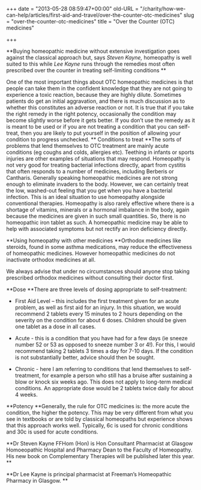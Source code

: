 +++
date = "2013-05-28 08:59:47+00:00"
old-URL = "/charity/how-we-can-help/articles/first-aid-and-travel/over-the-counter-otc-medicines"
slug = "over-the-counter-otc-medicines"
title = "Over the Counter (OTC) medicines"

+++

**Buying homeopathic medicine without extensive investigation goes against the classical approach but, says _Steven Kayne,_ homeopathy is well suited to this while _Lee Kayne_ runs through the remedies most often prescribed over the counter in treating self-limiting conditions **

One of the most important things about OTC homeopathic medicines is that people can take them in the confident knowledge that they are not going to experience a toxic reaction, because they are highly dilute. Sometimes patients do get an initial aggravation, and there is much discussion as to whether this constitutes an adverse reaction or not. It is true that if you take the right remedy in the right potency, occasionally the condition may become slightly worse before it gets better. If you don’t use the remedy as it is meant to be used or if you are not treating a condition that you can self-treat, then you are likely to put yourself in the position of allowing your condition to progress unchecked.
**
Conditions to treat
**The sorts of problems that lend themselves to OTC treatment are mainly acute conditions (eg coughs and colds, allergies etc). Teething in infants or sports injuries are other examples of situations that may respond. Homeopathy is not very good for treating bacterial infections directly, apart from cystitis that often responds to a number of medicines, including Berberis or Cantharis. Generally speaking homeopathic medicines are not strong enough to eliminate invaders to the body. However, we can certainly treat the low, washed-out feeling that you get when you have a bacterial infection. This is an ideal situation to use homeopathy alongside conventional therapies. Homeopathy is also rarely effective where there is a shortage of vitamins, minerals or a hormonal imbalance in the body, again because the medicines are given in such small quantities. So, there is no homeopathic iron tablet as such. A homeopathic medicine may be able to help with associated symptoms but not rectify an iron deficiency directly.

**Using homeopathy with other medicines
**Orthodox medicines like steroids, found in some asthma medications, may reduce the effectiveness of homeopathic medicines. However homeopathic medicines do not inactivate orthodox medicines at all.

We always advise that under no circumstances should anyone stop taking prescribed orthodox medicines without consulting their doctor first.

**Dose
**There are three levels of dosing appropriate to self-treatment:

  * First Aid Level – this includes the first treatment given for an acute problem, as well as first aid for an injury. In this situation, we would recommend 2 tablets every 15 minutes to 2 hours depending on the severity on the condition for about 6 doses. Children should be given one tablet as a dose in all cases.

  * Acute - this is a condition that you have had for a few days (ie sneeze number 52 or 53 as opposed to sneeze number 3 or 4!). For this, I would recommend taking 2 tablets 3 times a day for 7-10 days. If the condition is not substantially better, advice should then be sought.

  * Chronic - here I am referring to conditions that lend themselves to self-treatment, for example a person who still has a bruise after sustaining a blow or knock six weeks ago. This does not apply to long-term medical conditions. An appropriate dose would be 2 tablets twice daily for about 4 weeks.

**Potency
**Generally, the rule for OTC medicines is: the more acute the condition, the higher the potency. This may be very different from what you see in textbooks or are told by classical homeopaths but experience shows that this approach works well. Typically, 6c is used for chronic conditions and 30c is used for acute conditions.

**Dr Steven Kayne FFHom (Hon) is Hon Consultant Pharmacist at Glasgow Homoeopathic Hospital and Pharmacy Dean to the Faculty of Homeopathy. His new book on Complementary Therapies will be published later this year. **

**Dr Lee Kayne is principal pharmacist at Freeman’s Homeopathic Pharmacy in Glasgow.
**
